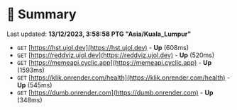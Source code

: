 # 📖 Summary
Last updated: **13/12/2023, 3:58:58 PTG "Asia/Kuala_Lumpur"**

- `GET` [https://hst.ujol.dev](https://hst.ujol.dev) - **Up** (608ms)
- `GET` [https://reddviz.ujol.dev](https://reddviz.ujol.dev) - **Up** (520ms)
- `GET` [https://memeapi.cyclic.app](https://memeapi.cyclic.app) - **Up** (1593ms)
- `GET` [https://klik.onrender.com/health](https://klik.onrender.com/health) - **Up** (545ms)
- `GET` [https://dumb.onrender.com](https://dumb.onrender.com) - **Up** (348ms)
